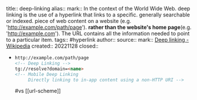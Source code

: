 title:: deep-linking
alias::
mark:: In the context of the World Wide Web. deep linking is the use of a hyperlink that links to a specific. generally searchable or indexed. piece of web content on a website (e.g. 'http://example.com/path/page'). **rather than the website's home page**(e.g. 'http://example.com'). The URL contains all the information needed to point to a particular item.
tags:: #hyperlink
author::
source::
mark:: [Deep linking - Wikipedia](https://en.wikipedia.org/wiki/Deep_linking)
created:: 20221128
closed::
  - ```html
    http://example.com/path/page
    <!-- Deep Linking -->
    tg://resolve?domain=<name>
    <!-- Mobile Deep Linking
         Directly linking to in-app content using a non-HTTP URI -->
    ```
    #vs [[url-scheme]]